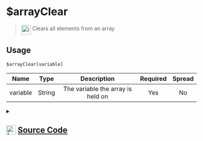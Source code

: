 # $arrayClear
> <img align="top" src="https://upload.wikimedia.org/wikipedia/commons/thumb/e/e4/Infobox_info_icon.svg/160px-Infobox_info_icon.svg.png?20150409153300" alt="image" width="25" height="auto"> Clears all elements from an array
## Usage
```
$arrayClear[variable]
```
| Name | Type | Description | Required | Spread
| :---: | :---: | :---: | :---: | :---: |
variable | String | The variable the array is held on | Yes | No
<details>
<summary>
    
## <img align="top" src="https://cdn4.iconfinder.com/data/icons/iconsimple-logotypes/512/github-512.png" alt="image" width="25" height="auto">  [Source Code](https://github.com/tryforge/ForgeScript-V2/blob/main/src/native/arrayClear.ts)
    
</summary>
    
```ts
import { ArgType, NativeFunction, Return } from "../structures"

export default new NativeFunction({
    name: "$arrayClear",
    description: "Clears all elements from an array",
    unwrap: true,
    args: [
        {
            name: "variable",
            description: "The variable the array is held on",
            rest: false,
            required: true,
            type: ArgType.String
        }
    ],
    brackets: true,
    execute(ctx, [ name ]) {
        const arr = ctx.getEnvironmentKey([ name ])
        if (Array.isArray(arr)) {
            arr.length = 0
        }

        return Return.success()
    },
})
```
    
</details>